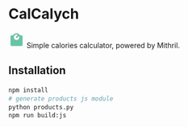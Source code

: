CalCalych
=========

![Icon](static/favicon.png) Simple calories calculator, powered by Mithril.


Installation
------------

``` sh
npm install
# generate products js module
python products.py
npm run build:js
